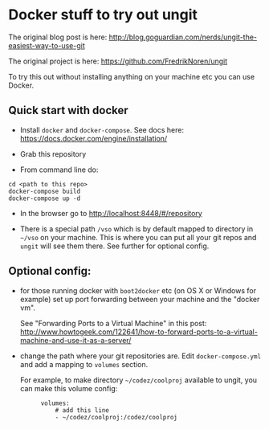 # Docker stuff to try out ungit

The original blog post is here: <http://blog.goguardian.com/nerds/ungit-the-easiest-way-to-use-git>

The original project is here: <https://github.com/FredrikNoren/ungit>

To try this out without installing anything on your machine etc
you can use Docker.

## Quick start with docker

- Install `docker` and `docker-compose`. See docs here: <https://docs.docker.com/engine/installation/>

- Grab this repository

- From command line do:

```
cd <path to this repo>
docker-compose build
docker-compose up -d
```

- In the browser go to <http://localhost:8448/#/repository>

- There is a special path `/vso` which is by default mapped to directory
  in `~/vso` on your machine. This is where you can put all your git repos
  and `ungit` will see them there. See further for optional config.


## Optional config:

- for those running docker with `boot2docker` etc (on OS X or Windows for example)
  set up port forwarding between your machine and the "docker vm".

  See "Forwarding Ports to a Virtual Machine" in this post:
  <http://www.howtogeek.com/122641/how-to-forward-ports-to-a-virtual-machine-and-use-it-as-a-server/>

- change the path where your git repositories are. Edit `docker-compose.yml`
  and add a mapping to `volumes` section.

  For example, to make directory `~/codez/coolproj` available to ungit, you
  can make this volume config:


```
         volumes:
             # add this line
             - ~/codez/coolproj:/codez/coolproj
```


